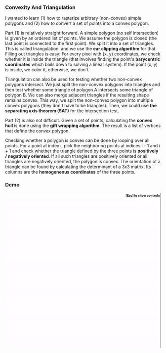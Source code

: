 
### Convexity And Triangulation

I wanted to learn (1) how to rasterize arbitrary (non-convex) simple polygons
and (2) how to convert a set of points into a convex polygon.

Part (1) is relatively straight forward. A simple polygon (no self intersection)
is given by an ordered list of points. We assume the polygon is closed (the last point is connected
to the first point). We split it into a set of triangles. This is
called triangulation, and we use the **ear clipping algorithm** for that. Filling out triangles
is easy: For every pixel with (x, y) coordinates, we check whether it is inside
the triangle (that involves finding the point's **barycentric coordinates** which boils down
to solving a linear system). If the point (x, y) is inside, we color it, otherwise, we don't.

Triangulation can also be used for testing whether two non-convex polygons intersect.
We just split the non-convex polygons into triangles and then test whether some
triangle of polygon A intersects some triangle of polygon B. We can also
merge adjacent triangles if the resulting shape remains convex. This way, we split
the non-convex polygon into multiple convex polygons (they don't have to be triangles).
Then, we could use **the separating axis theorem (SAT)** for the intersection test.

Part (2) is also not difficult. Given a set of points, calculating
the **convex hull** is done using the **gift wrapping algorithm**. The result
is a list of vertices that define the convex polygon.

Checking whether a polygon is convex can be done by looping over all points. For a point at index i,
pick the neighboring points at indices i - 1 and i + 1 and check whether the triangle
defined by the three points is **positively / negatively oriented**. If all such triangles
are positively oriented or all triangles are negatively oriented, the polygon
is convex. The orientation of a triangle can be found by calculating the determinant
of a 3x3 matrix. Its columns are the **homogeneous coordinates** of the three points.

### Demo

![Video](./gifs/triangulation_convexity.gif)

